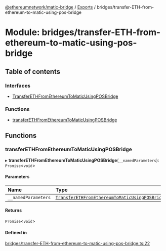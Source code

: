 [@ethereumnetwork/matic-bridge](../README.md) / [Exports](../modules.md) / bridges/transfer-ETH-from-ethereum-to-matic-using-pos-bridge

# Module: bridges/transfer-ETH-from-ethereum-to-matic-using-pos-bridge

## Table of contents

### Interfaces

- [TransferETHFromEthereumToMaticUsingPOSBridge](../interfaces/bridges_transfer_ETH_from_ethereum_to_matic_using_pos_bridge.TransferETHFromEthereumToMaticUsingPOSBridge.md)

### Functions

- [transferETHFromEthereumToMaticUsingPOSBridge](bridges_transfer_ETH_from_ethereum_to_matic_using_pos_bridge.md#transferethfromethereumtomaticusingposbridge)

## Functions

### transferETHFromEthereumToMaticUsingPOSBridge

▸ **transferETHFromEthereumToMaticUsingPOSBridge**(`__namedParameters`): `Promise`<`void`\>

#### Parameters

| Name | Type |
| :------ | :------ |
| `__namedParameters` | [`TransferETHFromEthereumToMaticUsingPOSBridge`](../interfaces/bridges_transfer_ETH_from_ethereum_to_matic_using_pos_bridge.TransferETHFromEthereumToMaticUsingPOSBridge.md) |

#### Returns

`Promise`<`void`\>

#### Defined in

[bridges/transfer-ETH-from-ethereum-to-matic-using-pos-bridge.ts:22](https://github.com/KedziaPawel/matic-bridge/blob/91b2411/src/bridges/transfer-ETH-from-ethereum-to-matic-using-pos-bridge.ts#L22)

